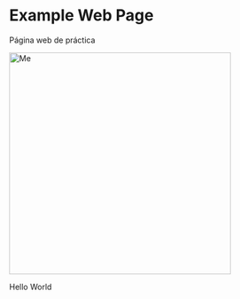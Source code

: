 # Example Web Page
Página web de práctica

<img src="https://1.gravatar.com/avatar/76f89f508c18f434ebab923f209da4c3ce43912fa4e6bbd4117fb1f741105819?size=256" alt="Me" width="400"/>

Hello World
